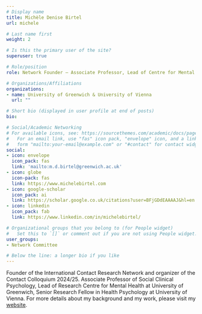 ```yaml
---
# Display name
title: Michèle Denise Birtel
url: michele

# Last name first
weight: 2

# Is this the primary user of the site?
superuser: true

# Role/position
role: Network Founder — Associate Professor, Lead of Centre for Mental Health

# Organizations/Affiliations
organizations:
- name: University of Greenwich & University of Vienna
  url: ""

# Short bio (displayed in user profile at end of posts)
bio: 

# Social/Academic Networking
# For available icons, see: https://sourcethemes.com/academic/docs/page-builder/#icons
#   For an email link, use "fas" icon pack, "envelope" icon, and a link in the
#   form "mailto:your-email@example.com" or "#contact" for contact widget.
social:
- icon: envelope
  icon_pack: fas
  link: 'mailto:m.d.birtel@greenwich.ac.uk'
- icon: globe
  icon-pack: fas
  link: https://www.michelebirtel.com
- icon: google-scholar
  icon_pack: ai
  link: https://scholar.google.co.uk/citations?user=BFjGDdEAAAAJ&hl=en
- icon: linkedin
  icon_pack: fab
  link: https://www.linkedin.com/in/michelebirtel/

# Organizational groups that you belong to (for People widget)
#   Set this to `[]` or comment out if you are not using People widget.
user_groups:
- Network Committee

# Below the line: a longer bio if you like
---
```

Founder of the International Contact Research Network and organizer of the Contact Colloquium 2024/25. 
Associate Professor of Social Clinical Psychology, Lead of Research Centre for Mental Health at University of Greenwich, Senior Research Fellow in Health Psychology at University of Vienna.
For more details about my background and my work, please visit my [website](https://www.michelebirtel.com).
